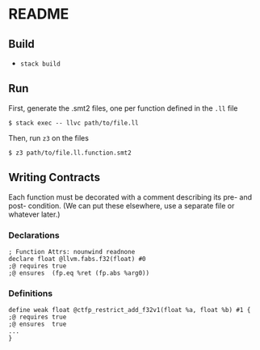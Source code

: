 # README


## Build 

- `stack build` 

## Run 

First, generate the .smt2 files, one per function defined in the `.ll` file

``` 
$ stack exec -- llvc path/to/file.ll
```

Then, run `z3` on the files

```
$ z3 path/to/file.ll.function.smt2
```

## Writing Contracts

Each function must be decorated with a comment describing its pre- and post- condition.
(We can put these elsewhere, use a separate file or whatever later.) 

### Declarations 

```
; Function Attrs: nounwind readnone
declare float @llvm.fabs.f32(float) #0
;@ requires true 
;@ ensures  (fp.eq %ret (fp.abs %arg0))
```

### Definitions 

```
define weak float @ctfp_restrict_add_f32v1(float %a, float %b) #1 {
;@ requires true 
;@ ensures  true
...
}
```



